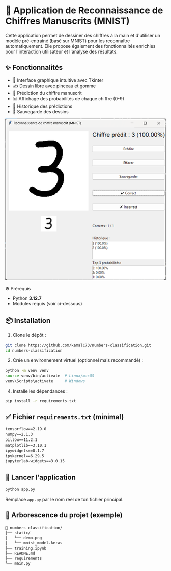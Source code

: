 # 🧠 Application de Reconnaissance de Chiffres Manuscrits (MNIST)

Cette application permet de dessiner des chiffres à la main et d'utiliser un modèle pré-entraîné (basé sur MNIST) pour les reconnaître automatiquement. Elle propose également des fonctionnalités enrichies pour l'interaction utilisateur et l'analyse des résultats.

## ✨ Fonctionnalités

- 🎨 Interface graphique intuitive avec Tkinter
- ✍️ Dessin libre avec pinceau et gomme
- 🔢 Prédiction du chiffre manuscrit
- 📊 Affichage des probabilités de chaque chiffre (0-9)
- 🧾 Historique des prédictions
- 💾 Sauvegarde des dessins

![Démonstration](static/demo.png)

⚙️ Prérequis

- Python **3.12.7**
- Modules requis (voir ci-dessous)

## 📦 Installation

1. Clone le dépôt :

```bash
git clone https://github.com/kamalC73/numbers-classification.git
cd numbers-classification 
```

2. Crée un environnement virtuel (optionnel mais recommandé) :

```bash
python -m venv venv
source venv/bin/activate  # Linux/macOS
venv\Scripts\activate     # Windows
```

4. Installe les dépendances :

```bash
pip install -r requirements.txt
```

## ✅ Fichier `requirements.txt` (minimal)

```txt
tensorflow==2.19.0
numpy==2.1.3
pillow==11.2.1
matplotlib==3.10.1
ipywidgets==8.1.7
ipykernel==6.29.5
jupyterlab-widgets==3.0.15
```

## 🚀 Lancer l'application

```bash
python app.py
```

Remplace `app.py` par le nom réel de ton fichier principal.

## 📂 Arborescence du projet (exemple)

```
📁 numbers classification/
├── static/
│   └── demo.png
│   └── mnist_model.keras
├── training.ipynb
├── README.md
├── requirements
└── main.py
```
